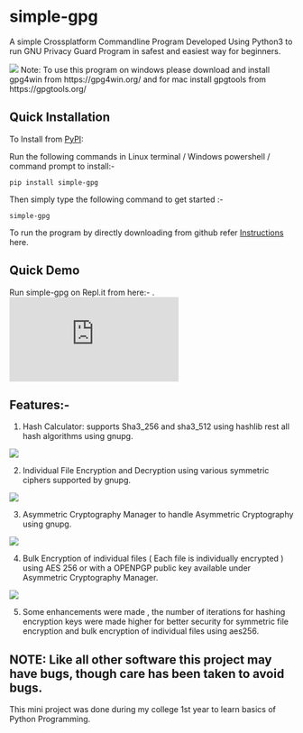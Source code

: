 # simple-gpg
A simple Crossplatform Commandline Program Developed Using Python3 to run GNU Privacy Guard Program in safest and easiest way for beginners.

<img src="https://github.com/Anish-M-code/simple-gpg/raw/master/screenshots/simplegpg.png">
Note: To use this program on windows please download and install gpg4win from https://gpg4win.org/ and for mac install gpgtools from https://gpgtools.org/ 

Quick Installation
------------------

To Install from [PyPI](https://pypi.org/project/simple-gpg/):

Run the following commands in Linux terminal / Windows powershell / command prompt to install:-

```
pip install simple-gpg
```
Then simply type the following command to get started :- 

```
simple-gpg
```
To run the program by directly downloading from github refer [ Instructions](/Install.md) here.

## Quick Demo

Run simple-gpg on Repl.it from here:- .[![Run on Repl.it](https://repl.it/badge/github/plibither8/2048.cpp)](https://replit.com/@AnishM9/simple-gpg#.replit)

## Features:-

1) Hash Calculator: supports Sha3_256 and sha3_512 using hashlib rest all hash algorithms using gnupg.

<img src="https://github.com/Anish-M-code/simple-gpg/raw/master/screenshots/hashcalc.png">

2) Individual File Encryption and Decryption using various symmetric ciphers supported by gnupg.

<img src="https://github.com/Anish-M-code/simple-gpg/raw/master/screenshots/symmetric%20encryption.png">

3) Asymmetric Cryptography Manager to handle Asymmetric Cryptography using gnupg.

<img src="https://github.com/Anish-M-code/simple-gpg/raw/master/screenshots/asymmetric%20encryption.png">

4) Bulk Encryption of individual files ( Each file is individually encrypted ) using AES 256 or with a OPENPGP public key available under Asymmetric Cryptography Manager.

<img src="https://github.com/Anish-M-code/simple-gpg/raw/master/screenshots/bulkencrypt.png">

5) Some enhancements were made , the number of iterations for hashing encryption keys were made higher for better security for symmetric file encryption and bulk encryption of individual files using aes256.

## NOTE: Like all other software this project may have bugs, though care has been taken to avoid bugs.
This mini project was done during my college 1st year to learn basics of Python Programming.
